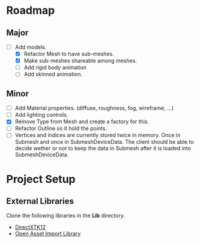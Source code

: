 # Roadmap

## Major

-   [ ] Add models.
    -   [x] Refactor Mesh to have sub-meshes.
    -   [x] Make sub-meshes shareable among meshes.
    -   [ ] Add rigid body animation
    -   [ ] Add skinned animation.

## Minor

-   [ ] Add Material properties. (diffuse, roughness, fog, wireframe, ...)
-   [ ] Add lighting controls.
-   [x] Remove Type from Mesh and create a factory for this.
-   [ ] Refactor Outline so it hold the points.
-   [ ] Vertices and indices are currently stored twice in memory. Once in Submesh and once in SubmeshDeviceData.
        The client should be able to decide wether or not to keep the data in Submesh after it is loaded into SubmeshDeviceData.

# Project Setup

## External Libraries

Clone the following libraries in the **Lib** directory.

-   [DirectXTK12](https://github.com/microsoft/DirectXTK12)
-   [Open Asset Import Library](https://github.com/assimp/assimp)

